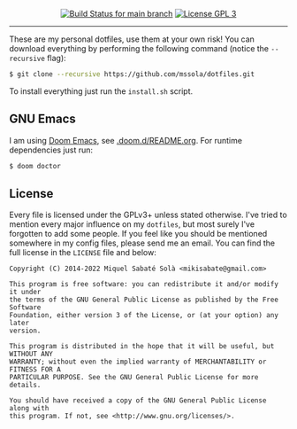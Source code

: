<p align="center">
  <a href="https://github.com/mssola/dotfiles/actions?query=workflow%3Aci" title="CI status for the main branch"><img src="https://github.com/mssola/dotfiles/workflows/ci/badge.svg" alt="Build Status for main branch" /></a>
  <a href="http://www.gnu.org/licenses/gpl-3.0.txt" rel="nofollow"><img alt="License GPL 3" src="https://img.shields.io/badge/license-GPL_3-blue.svg" style="max-width:100%;"></a>
</p>

---

These are my personal dotfiles, use them at your own risk! You can download
everything by performing the following command (notice the `--recursive` flag):

```bash
$ git clone --recursive https://github.com/mssola/dotfiles.git
```

To install everything just run the `install.sh` script.

## GNU Emacs

I am using [Doom Emacs](https://github.com/hlissner/doom-emacs), see
[.doom.d/README.org](./.doom.d). For runtime dependencies just run:

```bash
$ doom doctor
```

## License

Every file is licensed under the GPLv3+ unless stated otherwise. I've tried to
mention every major influence on my `dotfiles`, but most surely I've forgotten
to add some people. If you feel like you should be mentioned somewhere in my
config files, please send me an email. You can find the full license in the
`LICENSE` file and below:

```
Copyright (C) 2014-2022 Miquel Sabaté Solà <mikisabate@gmail.com>

This program is free software: you can redistribute it and/or modify it under
the terms of the GNU General Public License as published by the Free Software
Foundation, either version 3 of the License, or (at your option) any later
version.

This program is distributed in the hope that it will be useful, but WITHOUT ANY
WARRANTY; without even the implied warranty of MERCHANTABILITY or FITNESS FOR A
PARTICULAR PURPOSE. See the GNU General Public License for more details.

You should have received a copy of the GNU General Public License along with
this program. If not, see <http://www.gnu.org/licenses/>.
```
